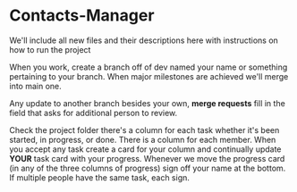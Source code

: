 # Contacts-Manager

We'll include all new files and their descriptions here with instructions on how to run the project

When you work, create a branch off of dev named your name or something pertaining to your branch. When major 
milestones are achieved we'll merge into main one. 


Any update to another branch besides your own, **merge requests** fill in the field that asks for additional person to review.

Check the project folder there's a column for each task whether it's been started, in progress, or done. There is a column for each member. When you accept any task create a card for your column and continually update **YOUR** task card with your progress. Whenever we move the progress card (in any of the three columns of progress) sign off your name at the bottom. If multiple people have the same task, each sign. 

